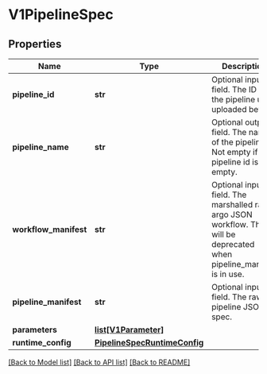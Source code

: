 # V1PipelineSpec

## Properties
Name | Type | Description | Notes
------------ | ------------- | ------------- | -------------
**pipeline_id** | **str** | Optional input field. The ID of the pipeline user uploaded before. | [optional] 
**pipeline_name** | **str** | Optional output field. The name of the pipeline. Not empty if the pipeline id is not empty. | [optional] 
**workflow_manifest** | **str** | Optional input field. The marshalled raw argo JSON workflow. This will be deprecated when pipeline_manifest is in use. | [optional] 
**pipeline_manifest** | **str** | Optional input field. The raw pipeline JSON spec. | [optional] 
**parameters** | [**list[V1Parameter]**](V1Parameter.md) |  | [optional] 
**runtime_config** | [**PipelineSpecRuntimeConfig**](PipelineSpecRuntimeConfig.md) |  | [optional] 

[[Back to Model list]](../README.md#documentation-for-models) [[Back to API list]](../README.md#documentation-for-api-endpoints) [[Back to README]](../README.md)


